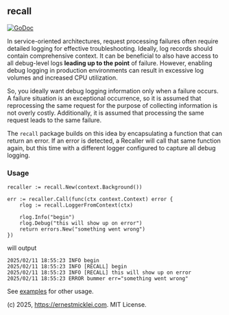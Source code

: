 ## recall

[![GoDoc](https://pkg.go.dev/badge/github.com/emicklei/recall)](https://pkg.go.dev/github.com/emicklei/recall)

In service-oriented architectures, request processing failures often require detailed logging for effective troubleshooting.
Ideally, log records should contain comprehensive context.
It can be beneficial to also have access to all debug-level logs **leading up to the point** of failure.
However, enabling debug logging in production environments can result in excessive log volumes and increased CPU utilization.

So, you ideally want debug logging information only when a failure occurs. A failure situation is an exceptional occurrence, so it is assumed that reprocessing the same request for the purpose of collecting information is not overly costly. Additionally, it is assumed that processing the same request leads to the same failure.

The `recall` package builds on this idea by encapsulating a function that can return an error. If an error is detected, a Recaller will call that same function again, but this time with a different logger configured to capture all debug logging.

### Usage

	recaller := recall.New(context.Background())

	err := recaller.Call(func(ctx context.Context) error {
		rlog := recall.LoggerFromContext(ctx)
		
		rlog.Info("begin")
		rlog.Debug("this will show up on error")
		return errors.New("something went wrong")
	})

will output

    2025/02/11 18:55:23 INFO begin
    2025/02/11 18:55:23 INFO [RECALL] begin
    2025/02/11 18:55:23 INFO [RECALL] this will show up on error
    2025/02/11 18:55:23 ERROR bummer err="something went wrong"

See [examples](https://github.com/emicklei/recall/tree/main/examples) for other usage.

(c) 2025, https://ernestmicklei.com. MIT License.
